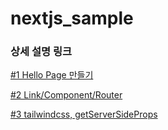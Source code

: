 # nextjs_sample

### 상세 설명 링크

[#1 Hello Page 만들기](https://ongamedev.tistory.com/498)

[#2 Link/Component/Router](https://ongamedev.tistory.com/499)

[#3 tailwindcss, getServerSideProps](https://ongamedev.tistory.com/500)
